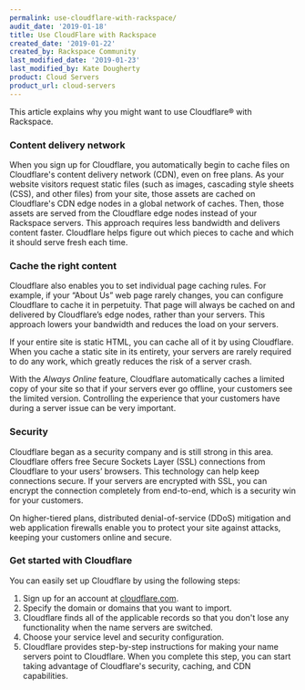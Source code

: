```yaml
---
permalink: use-cloudflare-with-rackspace/
audit_date: '2019-01-18'
title: Use CloudFlare with Rackspace
created_date: '2019-01-22'
created_by: Rackspace Community
last_modified_date: '2019-01-23'
last_modified_by: Kate Dougherty
product: Cloud Servers
product_url: cloud-servers
---
```


This article explains why you might want to use Cloudflare&reg; with Rackspace.

### Content delivery network

When you sign up for Cloudflare, you automatically begin to cache files on
Cloudflare's content delivery network (CDN), even on free plans. As your
website visitors request static files (such as images, cascading style sheets
(CSS), and other files) from your site, those assets are cached on
Cloudflare's CDN edge nodes in a global network of caches. Then, those
assets are served from the Cloudflare edge nodes instead of your Rackspace
servers. This approach requires less bandwidth and delivers content faster.
Cloudflare helps figure out which pieces to cache and which it should serve
fresh each time.

### Cache the right content

Cloudflare also enables you to set individual page caching rules. For example,
if your “About Us” web page rarely changes, you can configure Cloudflare to
cache it in perpetuity. That page will always be cached on and delivered by
Cloudflare’s edge nodes, rather than your servers. This approach lowers your
bandwidth and reduces the load on your servers.

If your entire site is static HTML, you can cache all of it by using
Cloudflare. When you cache a static site in its entirety, your servers are
rarely required to do any work, which greatly reduces the risk of a server
crash.

With the _Always Online_ feature, Cloudflare automatically caches a limited
copy of your site so that if your servers ever go offline, your customers see
the limited version. Controlling the experience that your customers have
during a server issue can be very important.

### Security

Cloudflare began as a security company and is still strong in this area.
Cloudflare offers free Secure Sockets Layer (SSL) connections from Cloudflare
to your users’ browsers. This  technology can help keep connections secure. If
your servers are encrypted with SSL, you can encrypt the connection completely
from end-to-end, which is a security win for your customers.

On higher-tiered plans, distributed denial-of-service (DDoS) mitigation and
web application firewalls enable you to protect your site against attacks,
keeping your customers online and secure.

### Get started with Cloudflare

You can easily set up Cloudflare by using the following steps:

1. Sign up for an account at [cloudflare.com](https://www.cloudflare.com).
2. Specify the domain or domains that you want to import.
3. Cloudflare finds all of the applicable records so that you don't lose any
   functionality when the name servers are switched.
4. Choose your service level and security configuration.
5. Cloudflare provides step-by-step instructions for making your name servers
   point to Cloudflare. When you complete this step, you can start taking
   advantage of Cloudflare's security, caching, and CDN capabilities.
